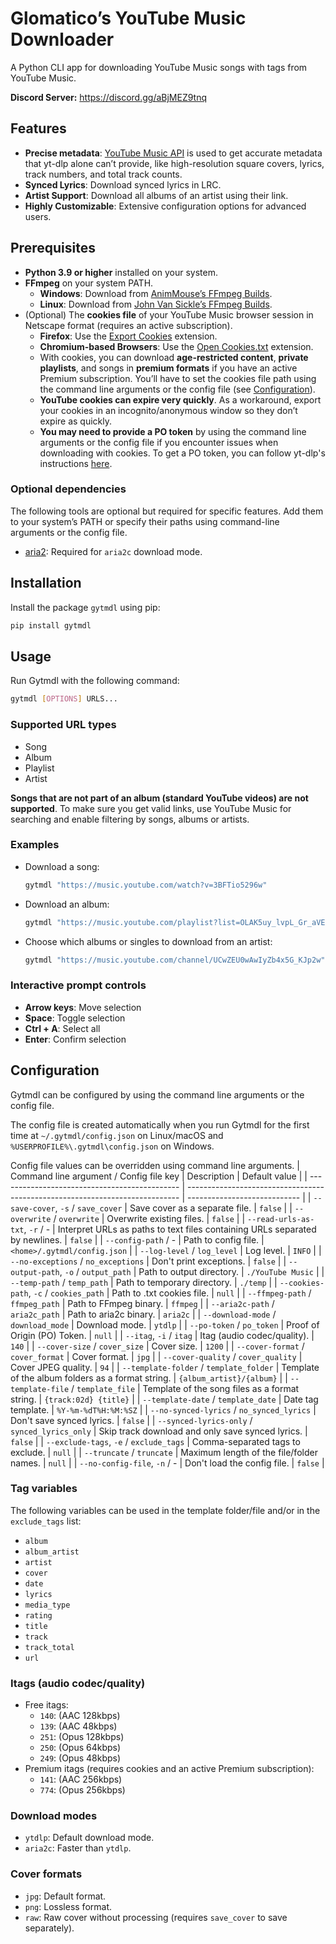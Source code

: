 # Glomatico’s YouTube Music Downloader
A Python CLI app for downloading YouTube Music songs with tags from YouTube Music.

**Discord Server:** https://discord.gg/aBjMEZ9tnq

## Features
* **Precise metadata**: [YouTube Music API](https://github.com/sigma67/ytmusicapi) is used to get accurate metadata that yt-dlp alone can’t provide, like high-resolution square covers, lyrics, track numbers, and total track counts.
* **Synced Lyrics**: Download synced lyrics in LRC.
* **Artist Support**: Download all albums of an artist using their link.
* **Highly Customizable**: Extensive configuration options for advanced users.

## Prerequisites
* **Python 3.9 or higher** installed on your system.
* **FFmpeg** on your system PATH.
    * **Windows**: Download from [AnimMouse’s FFmpeg Builds](https://github.com/AnimMouse/ffmpeg-stable-autobuild/releases).
    * **Linux**: Download from [John Van Sickle’s FFmpeg Builds](https://johnvansickle.com/ffmpeg/).
* (Optional) The **cookies file** of your YouTube Music browser session in Netscape format (requires an active subscription).
    * **Firefox**: Use the [Export Cookies](https://addons.mozilla.org/addon/export-cookies-txt) extension.
    * **Chromium-based Browsers**: Use the [Open Cookies.txt](https://chromewebstore.google.com/detail/open-cookiestxt/gdocmgbfkjnnpapoeobnolbbkoibbcif) extension.
    * With cookies, you can download **age-restricted content**, **private playlists**, and songs in **premium formats** if you have an active Premium subscription. You’ll have to set the cookies file path using the command line arguments or the config file (see [Configuration](#configuration)).
    * **YouTube cookies can expire very quickly**. As a workaround, export your cookies in an incognito/anonymous window so they don’t expire as quickly.
    *  **You may need to provide a PO token** by using the command line arguments or the config file if you encounter issues when downloading with cookies. To get a PO token, you can follow yt-dlp's instructions [here](https://github.com/yt-dlp/yt-dlp/wiki/PO-Token-Guide).

### Optional dependencies
The following tools are optional but required for specific features. Add them to your system’s PATH or specify their paths using command-line arguments or the config file.
* [aria2](https://aria2.github.io/): Required for `aria2c` download mode.

## Installation
Install the package `gytmdl` using pip:
```bash
pip install gytmdl
```

## Usage
Run Gytmdl with the following command:
```bash
gytmdl [OPTIONS] URLS...
```

### Supported URL types
* Song
* Album
* Playlist
* Artist

**Songs that are not part of an album (standard YouTube videos) are not supported**. To make sure you get valid links, use YouTube Music for searching and enable filtering by songs, albums or artists.

### Examples
* Download a song:
    ```bash
    gytmdl "https://music.youtube.com/watch?v=3BFTio5296w"
    ```
* Download an album:
    ```bash
    gytmdl "https://music.youtube.com/playlist?list=OLAK5uy_lvpL_Gr_aVEq-LaivwJaSK5EbFd4HeamM"
    ```
* Choose which albums or singles to download from an artist:
    ```bash
    gytmdl "https://music.youtube.com/channel/UCwZEU0wAwIyZb4x5G_KJp2w"
    ```

### Interactive prompt controls
* **Arrow keys**: Move selection
* **Space**: Toggle selection
* **Ctrl + A**: Select all
* **Enter**: Confirm selection

## Configuration
Gytmdl can be configured by using the command line arguments or the config file.

The config file is created automatically when you run Gytmdl for the first time at `~/.gytmdl/config.json` on Linux/macOS and `%USERPROFILE%\.gytmdl\config.json` on Windows.

Config file values can be overridden using command line arguments.
| Command line argument / Config file key       | Description                                                                  | Default value                |
| --------------------------------------------- | ---------------------------------------------------------------------------- | ---------------------------- |
| `--save-cover`, `-s` / `save_cover`           | Save cover as a separate file.                                               | `false`                      |
| `--overwrite` / `overwrite`                   | Overwrite existing files.                                                    | `false`                      |
| `--read-urls-as-txt`, `-r` / -                | Interpret URLs as paths to text files containing URLs separated by newlines. | `false`                      |
| `--config-path` / -                           | Path to config file.                                                         | `<home>/.gytmdl/config.json` |
| `--log-level` / `log_level`                   | Log level.                                                                   | `INFO`                       |
| `--no-exceptions` / `no_exceptions`           | Don't print exceptions.                                                      | `false`                      |
| `--output-path`, `-o` / `output_path`         | Path to output directory.                                                    | `./YouTube Music`            |
| `--temp-path` / `temp_path`                   | Path to temporary directory.                                                 | `./temp`                     |
| `--cookies-path`, `-c` / `cookies_path`       | Path to .txt cookies file.                                                   | `null`                       |
| `--ffmpeg-path` / `ffmpeg_path`               | Path to FFmpeg binary.                                                       | `ffmpeg`                     |
| `--aria2c-path` / `aria2c_path`               | Path to aria2c binary.                                                       | `aria2c`                     |
| `--download-mode` / `download_mode`           | Download mode.                                                               | `ytdlp`                      |
| `--po-token` / `po_token`                     | Proof of Origin (PO) Token.                                                  | `null`                       |
| `--itag`, `-i` / `itag`                       | Itag (audio codec/quality).                                                  | `140`                        |
| `--cover-size` / `cover_size`                 | Cover size.                                                                  | `1200`                       |
| `--cover-format` / `cover_format`             | Cover format.                                                                | `jpg`                        |
| `--cover-quality` / `cover_quality`           | Cover JPEG quality.                                                          | `94`                         |
| `--template-folder` / `template_folder`       | Template of the album folders as a format string.                            | `{album_artist}/{album}`     |
| `--template-file` / `template_file`           | Template of the song files as a format string.                               | `{track:02d} {title}`        |
| `--template-date` / `template_date`           | Date tag template.                                                           | `%Y-%m-%dT%H:%M:%SZ`         |
| `--no-synced-lyrics` / `no_synced_lyrics`     | Don't save synced lyrics.                                                    | `false`                      |
| `--synced-lyrics-only` / `synced_lyrics_only` | Skip track download and only save synced lyrics.                             | `false`                      |
| `--exclude-tags`, `-e` / `exclude_tags`       | Comma-separated tags to exclude.                                             | `null`                       |
| `--truncate` / `truncate`                     | Maximum length of the file/folder names.                                     | `null`                       |
| `--no-config-file`, `-n` / -                  | Don't load the config file.                                                  | `false`                      |

### Tag variables
The following variables can be used in the template folder/file and/or in the `exclude_tags` list:
* `album`
* `album_artist`
* `artist`
* `cover`
* `date`
* `lyrics`
* `media_type`
* `rating`
* `title`
* `track`
* `track_total`
* `url`

### Itags (audio codec/quality)
* Free itags:
    * `140`: (AAC 128kbps)
    * `139`: (AAC 48kbps)
    * `251`: (Opus 128kbps)
    * `250`: (Opus 64kbps)
    * `249`: (Opus 48kbps)
* Premium itags (requires cookies and an active Premium subscription):
    * `141`: (AAC 256kbps)
    * `774`: (Opus 256kbps)

### Download modes
* `ytdlp`: Default download mode.
* `aria2c`: Faster than `ytdlp`.

### Cover formats
* `jpg`: Default format.
* `png`: Lossless format.
* `raw`: Raw cover without processing (requires `save_cover` to save separately).
